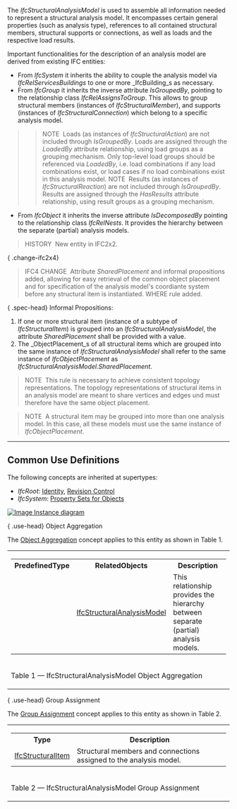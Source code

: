 ﻿The _IfcStructuralAnalysisModel_ is used to assemble all information needed to represent a structural analysis model. It encompasses certain general properties (such as analysis type), references to all contained structural members, structural supports or connections, as well as loads and the respective load results.

Important functionalities for the description of an analysis model are derived from existing IFC entities:

* From _IfcSystem_ it inherits the ability to couple the analysis model via _IfcRelServicesBuildings_ to one or more _IfcBuilding_s as necessary.
* From _IfcGroup_ it inherits the inverse attribute _IsGroupedBy_, pointing to the relationship class _IfcRelAssignsToGroup_. This allows to group structural members (instances of _IfcStructuralMember_), and supports (instances of _IfcStructuralConnection_) which belong to a specific analysis model. 
>> NOTE&nbsp; Loads (as instances of _IfcStructuralAction_) are not included through _IsGroupedBy_. Loads are assigned through the _LoadedBy_ attribute relationship, using load groups as a grouping mechanism. Only top-level load groups should be referenced via _LoadedBy_, i.e. load combinations if any load combinations exist, or load cases if no load combinations exist in this analysis model. 
>> NOTE&nbsp; Results (as instances of _IfcStructuralReaction_) are not included through _IsGroupedBy_. Results are assigned through the _HasResults_ attribute relationship, using result groups as a grouping mechanism. 
* From _IfcObject_ it inherits the inverse attribute _IsDecomposedBy_ pointing to the relationship class _IfcRelNests_. It provides the hierarchy between the separate (partial) analysis models.

> HISTORY&nbsp; New entity in IFC2x2.

{ .change-ifc2x4}
> IFC4 CHANGE&nbsp; Attribute _SharedPlacement_ and informal propositions added, allowing for easy retrieval of the common object placement and for specification of the analysis model's coordiante system before any structural item is instantiated. WHERE rule added.

{ .spec-head}
Informal Propositions:

1. If one or more structural item (instance of a subtype of _IfcStructuralItem_) is grouped into an _IfcStructuralAnalysisModel_, the attribute _SharedPlacement_ shall be provided with a value.
2. The _ObjectPlacement_s of all structural items which are grouped into the same instance of _IfcStructuralAnalysisModel_ shall refer to the same instance of _IfcObjectPlacement_ as _IfcStructuralAnalysisModel.SharedPlacement_.

> NOTE&nbsp; This rule is necessary to achieve consistent topology representations. The topology representations of structural items in an analysis model are meant to share vertices and edges und must therefore have the same object placement.

> NOTE&nbsp; A structural item may be grouped into more than one analysis model. In this case, all these models must use the same instance of _IfcObjectPlacement_.

___
## Common Use Definitions
The following concepts are inherited at supertypes:

* _IfcRoot_: [Identity](../../templates/identity.htm), [Revision Control](../../templates/revision-control.htm)
* _IfcSystem_: [Property Sets for Objects](../../templates/property-sets-for-objects.htm)

[![Image](../../../img/diagram.png)&nbsp;Instance diagram](../../../annex/annex-d/common-use-definitions/ifcstructuralanalysismodel.htm)

{ .use-head}
Object Aggregation

The [Object Aggregation](../../templates/object-aggregation.htm) concept applies to this entity as shown in Table 1.

<table>
<tr><td>
<table class="gridtable">
<tr><th><b>PredefinedType</b></th><th><b>RelatedObjects</b></th><th><b>Description</b></th></tr>
<tr><td>&nbsp;</td><td><a href="../../ifcstructuralanalysisdomain/lexical/ifcstructuralanalysismodel.htm">IfcStructuralAnalysisModel</a></td><td>This relationship provides the hierarchy between separate (partial) analysis models.</td></tr>
</table>
</td></tr>
<tr><td><p class="table">Table 1 &mdash; IfcStructuralAnalysisModel Object Aggregation</p></td></tr></table>

  
  
{ .use-head}
Group Assignment

The [Group Assignment](../../templates/group-assignment.htm) concept applies to this entity as shown in Table 2.

<table>
<tr><td>
<table class="gridtable">
<tr><th><b>Type</b></th><th><b>Description</b></th></tr>
<tr><td><a href="../../ifcstructuralanalysisdomain/lexical/ifcstructuralitem.htm">IfcStructuralItem</a></td><td>Structural members and connections assigned to the analysis model.</td></tr>
</table>
</td></tr>
<tr><td><p class="table">Table 2 &mdash; IfcStructuralAnalysisModel Group Assignment</p></td></tr></table>